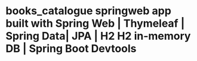# books_catalogue springweb app built with  Spring Web | Thymeleaf | Spring Data| JPA | H2 H2 in-memory DB | Spring Boot Devtools
